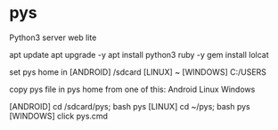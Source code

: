 # pys
Python3 server web lite

apt update
apt upgrade -y
apt install python3 ruby -y
gem install lolcat

set pys home in
[ANDROID]
  /sdcard
[LINUX]
  ~
[WINDOWS]
  C:/USERS

copy pys file in pys home from one of this: 
  Android
  Linux
  Windows

[ANDROID] cd /sdcard/pys; bash pys
[LINUX] cd ~/pys; bash pys
[WINDOWS] click pys.cmd



